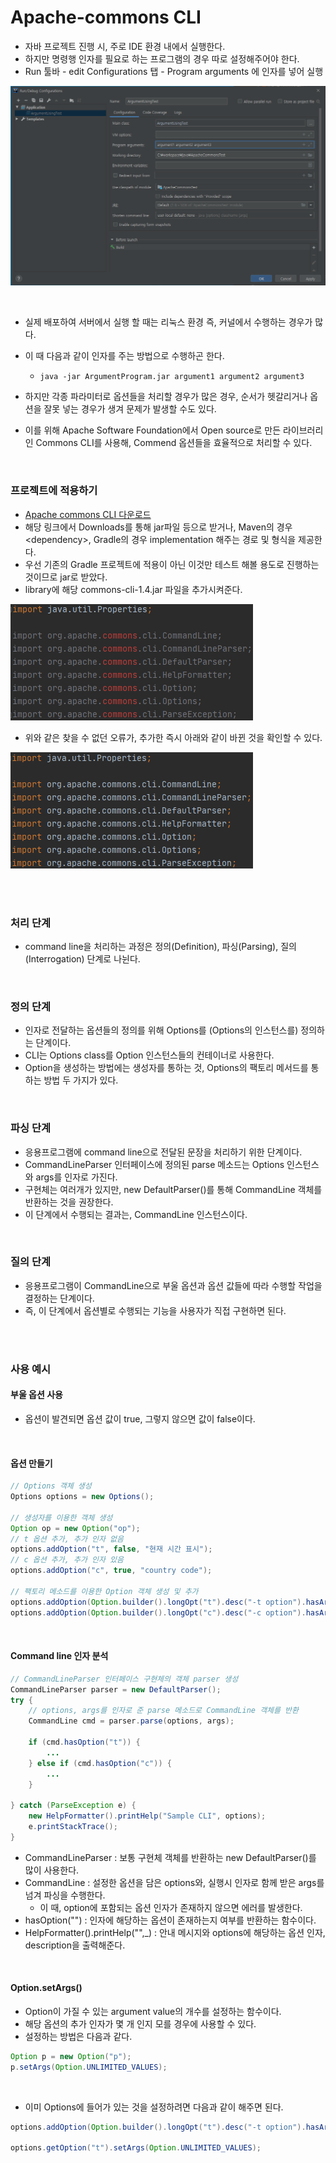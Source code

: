 # Apache-commons CLI
* 자바 프로젝트 진행 시, 주로 IDE 환경 내에서 실행한다. 
* 하지만 명령행 인자를 필요로 하는 프로그램의 경우 따로 설정해주어야 한다.
* Run 툴바 - edit Configurations 탭 - Program arguments 에 인자를 넣어 실행

![image-20210120000418644](./images/image-20210120000418644.png)

<br/>

* 실제 배포하여 서버에서 실행 할 때는 리눅스 환경 즉, 커널에서 수행하는 경우가 많다.

* 이 때 다음과 같이 인자를 주는 방법으로 수행하곤 한다.

  * ```
    java -jar ArgumentProgram.jar argument1 argument2 argument3
    ```

* 하지만 각종 파라미터로 옵션들을 처리할 경우가 많은 경우, 순서가 헷갈리거나 옵션을 잘못 넣는 경우가 생겨 문제가 발생할 수도 있다.

* 이를 위해 Apache Software Foundation에서 Open source로 만든 라이브러리인 Commons CLI를 사용해, Commend 옵션들을 효율적으로 처리할 수 있다.

<br/>

### 프로젝트에 적용하기

* [Apache commons CLI 다운로드](https://search.maven.org/artifact/commons-cli/commons-cli/1.4/jar)
* 해당 링크에서 Downloads를 통해 jar파일 등으로 받거나, Maven의 경우 \<dependency>, Gradle의 경우 implementation 해주는 경로 및 형식을 제공한다.
* 우선 기존의 Gradle 프로젝트에 적용이 아닌 이것만 테스트 해볼 용도로 진행하는 것이므로 jar로 받았다.
* library에 해당 commons-cli-1.4.jar 파일을 추가시켜준다.

![image-20210120112734522](./images/image-20210120112734522.png)

* 위와 같은 찾을 수 없던 오류가, 추가한 즉시 아래와 같이 바뀐 것을 확인할 수 있다.

![image-20210120112810091](./images/image-20210120112810091.png)

<br/>

<br/>

### 처리 단계

* command line을 처리하는 과정은 정의(Definition), 파싱(Parsing), 질의(Interrogation) 단계로 나뉜다.

<br/>

### 정의 단계

* 인자로 전달하는 옵션들의 정의를 위해 Options를 (Options의 인스턴스를) 정의하는 단계이다.
* CLI는 Options class를 Option 인스턴스들의 컨테이너로 사용한다.
* Option을 생성하는 방법에는 생성자를 통하는 것, Options의 팩토리 메서드를 통하는 방법 두 가지가 있다.

<br/>

### 파싱 단계

* 응용프로그램에 command line으로 전달된 문장을 처리하기 위한 단계이다.
* CommandLineParser 인터페이스에 정의된 parse 메소드는 Options 인스턴스와 args를 인자로 가진다.
* 구현체는 여러개가 있지만, new DefaultParser()를 통해 CommandLine 객체를 반환하는 것을 권장한다.
* 이 단계에서 수행되는 결과는, CommandLine 인스턴스이다.

<br/>

### 질의 단계

* 응용프로그램이 CommandLine으로 부울 옵션과 옵션 값들에 따라 수행할 작업을 결정하는 단계이다.
* 즉, 이 단계에서 옵션별로 수행되는 기능을 사용자가 직접 구현하면 된다.

<br/>

<br/>

### 사용 예시

#### 부울 옵션 사용

* 옵션이 발견되면 옵션 값이 true, 그렇지 않으면 값이 false이다.

<br/>

#### 옵션 만들기

```java
// Options 객체 생성
Options options = new Options();

// 생성자를 이용한 객체 생성
Option op = new Option("op");
// t 옵션 추가, 추가 인자 없음
options.addOption("t", false, "현재 시간 표시");
// c 옵션 추가, 추가 인자 있음
options.addOption("c", true, "country code");

// 팩토리 메소드를 이용한 Option 객체 생성 및 추가
options.addOption(Option.builder().longOpt("t").desc("-t option").hasArg(false).build());
options.addOption(Option.builder().longOpt("c").desc("-c option").hasArg(true).build());
```

<br/>

#### Command line 인자 분석

```java
// CommandLineParser 인터페이스 구현체의 객체 parser 생성
CommandLineParser parser = new DefaultParser();
try {
    // options, args를 인자로 준 parse 메소드로 CommandLine 객체를 반환
	CommandLine cmd = parser.parse(options, args);
    
    if (cmd.hasOption("t")) {
		...
    } else if (cmd.hasOption("c")) {
    	...
    }
    
} catch (ParseException e) {
	new HelpFormatter().printHelp("Sample CLI", options);
	e.printStackTrace();
}
```

* CommandLineParser : 보통 구현체 객체를 반환하는 new DefaultParser()를 많이 사용한다.
* CommandLine : 설정한 옵션을 담은 options와, 실행시 인자로 함께 받은 args를 넘겨 파싱을 수행한다.
  * 이 때, option에 포함되는 옵션 인자가 존재하지 않으면 에러를 발생한다.
* hasOption("") : 인자에 해당하는 옵션이 존재하는지 여부를 반환하는 함수이다.
* HelpFormatter().printHelp("",_) : 안내 메시지와 options에 해당하는 옵션 인자, description을 출력해준다.

<br/>

#### Option.setArgs()

* Option이 가질 수 있는 argument value의 개수를 설정하는 함수이다.
* 해당 옵션의 추가 인자가 몇 개 인지 모를 경우에 사용할 수 있다.
* 설정하는 방법은 다음과 같다.

```java
Option p = new Option("p");
p.setArgs(Option.UNLIMITED_VALUES);
```

<br/>

* 이미 Options에 들어가 있는 것을 설정하려면 다음과 같이 해주면 된다.

```java
options.addOption(Option.builder().longOpt("t").desc("-t option").hasArg(false).build());

options.getOption("t").setArgs(Option.UNLIMITED_VALUES);
```

<br/>
